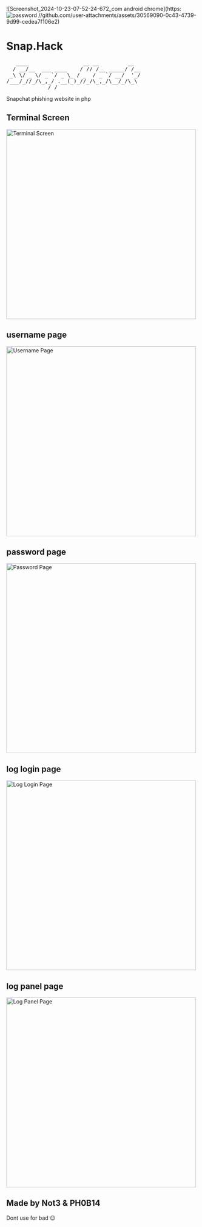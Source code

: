 ![Screenshot_2024-10-23-07-52-24-672_com android chrome](https:![password](https://github.com/user-attachments/assets/1dbf2f7e-ccc0-470c-b6e2-2cbd1898bb29)
//github.com/user-attachments/assets/30569090-0c43-4739-9d99-cedea7f106e2)
# Snap.Hack

<pre>
   ____                 __ __         __ 
  / __/__  ___ ____    / // /__ _____/ /__ 
 _\ \/ _ \/ _ `/ _ \_ / _  / _ `/ __/  '_/ 
/___/_//_/\_,_/ .__(_)_//_/\_,_/\__/_/\_\ 
             /_/
</pre>

Snapchat phishing website in php

## Terminal Screen
<img src="Terminal.png" alt="Terminal Screen" width="500">

## username page
<img src="login.png" alt="Username Page" width="500">

## password page
<img src="password.png" alt="Password Page" width="500">

## log login page
<img src="snap.png" alt="Log Login Page" width="500">

## log panel page
<img src="log.png" alt="Log Panel Page" width="500">

## Made by Not3 & PH0B14

<p>Dont use for bad 😉</p>
